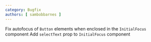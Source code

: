 ```yaml
---
category: Bugfix
authors: [ sambobbarnes ]
---
```


Fix autofocus of `Button` elements when enclosed in the `InitialFocus` component
Add `selectText` prop to `InitialFocus` component

